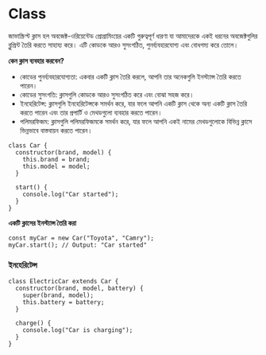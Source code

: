 # Class

জাভাস্ক্রিপ্ট ক্লাস হল অবজেক্ট-ওরিয়েন্টেড প্রোগ্রামিংয়ের একটি গুরুত্বপূর্ণ ধারণা যা আমাদেরকে একই ধরনের অবজেক্টগুলির ব্লুপ্রিন্ট তৈরি করতে সাহায্য করে। এটি কোডকে আরও সুসংগঠিত, পুনর্ব্যবহারযোগ্য এবং বোধগম্য করে তোলে।

**কেন ক্লাস ব্যবহার করবেন?**

- কোডের পুনর্ব্যবহারযোগ্যতা: একবার একটি ক্লাস তৈরি করলে, আপনি তার অনেকগুলি ইনস্ট্যান্স তৈরি করতে পারেন।
- কোডের সুসংগতি: ক্লাসগুলি কোডকে আরও সুসংগঠিত করে এবং বোঝা সহজ করে।
- ইনহেরিটেন্স: ক্লাসগুলি ইনহেরিটেন্সকে সমর্থন করে, যার ফলে আপনি একটি ক্লাস থেকে অন্য একটি ক্লাস তৈরি করতে পারেন এবং তার প্রপার্টি ও মেথডগুলো ব্যবহার করতে পারেন।
- পলিমরফিজম: ক্লাসগুলি পলিমরফিজমকে সমর্থন করে, যার ফলে আপনি একই নামের মেথডগুলোকে বিভিন্ন ক্লাসে ভিন্নভাবে বাস্তবায়ন করতে পারেন।

```
class Car {
  constructor(brand, model) {
    this.brand = brand;
    this.model = model;
  }

  start() {
    console.log("Car started");
  }
}
```

**একটি ক্লাসের ইনস্ট্যান্স তৈরি করা**

```
const myCar = new Car("Toyota", "Camry");
myCar.start(); // Output: "Car started"
```

### ইনহেরিটেন্স

```
class ElectricCar extends Car {
  constructor(brand, model, battery) {
    super(brand, model);
    this.battery = battery;
  }

  charge() {
    console.log("Car is charging");
  }
}
```
